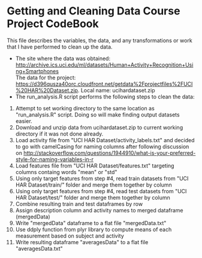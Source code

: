 Getting and Cleaning Data Course Project CodeBook
=================================================
This file describes the variables, the data, and any transformations or work that I have performed to clean up the data.  
* The site where the data was obtained:  
http://archive.ics.uci.edu/ml/datasets/Human+Activity+Recognition+Using+Smartphones      
The data for the project:  
https://d396qusza40orc.cloudfront.net/getdata%2Fprojectfiles%2FUCI%20HAR%20Dataset.zip. Local name: ucihardataset.zip  
* The run_analysis.R script performs the following steps to clean the data:   
 1. Attempt to set working directory to the same location as "run_analysis.R" script. Doing so will make finding output datasets easier.
 2. Download and unzip data from ucihardataset.zip to current working directory if it was not done already.
 3. Load activity file from "UCI HAR Dataset/activity_labels.txt" and decided to go with camelCasing for naming columns after following discussion on http://stackoverflow.com/questions/1944910/what-is-your-preferred-style-for-naming-variables-in-r
 4. Load features file from "UCI HAR Dataset/features.txt" targeting columns containg words "mean" or "std"
 5. Using only target features from step #4, read train datasets from "UCI HAR Dataset/train/" folder and merge them together by column
 6. Using only target features from step #4, read test datasets from "UCI HAR Dataset/test/" folder and merge them together by column
 7. Combine resulting train and test dataframes by row
 8. Assign description column and activity names to merged dataframe (mergedData)
 9. Write "mergedData" dataframe to a flat file "mergedData.txt"
 10. Use ddply function from plyr library to compute means of each measurement based on subject and activity
 11. Write resulting dataframe "averagesData" to a flat file "averagesData.txt"